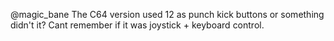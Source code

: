 @magic_bane The C64 version used 12 as punch kick buttons or something didn't it? Cant remember if it was joystick + keyboard control.